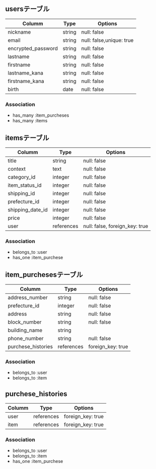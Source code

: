 ## usersテーブル

 | Columm               |  Type  | Options                 |
 | -------------------- |  ----  | ----------------------- |
 | nickname             | string | null: false             |
 | email                | string |null: false,unique: true |
 | encrypted_password   | string |null: false              |
 | lastname             | string | null: false             |
 | firstname            | string | null: false             |
 | lastname_kana        | string | null: false             |
 | firstname_kana       | string | null: false             |
 | birth                | date   | null: false             |


 ### Association
 - has_many :item_purcheses
 - has_many :items

## itemsテーブル

 | Columm               |  Type  | Options                 |
 | -------------------- |  ----  | ----------------------- |
 | title                | string | null: false             |
 | context              | text   | null: false             |
 | category_id          | integer | null: false             |
 | item_status_id       | integer | null: false             |
 | shipping_id          | integer | null: false             |
 | prefecture_id        | integer | null: false             |
 | shipping_date_id     | integer | null: false             |
 | price                | integer | null: false             |
 | user                 | references | null: false, foreign_key: true    |
 
### Association
- belongs_to :user
- has_one :item_purchese

## item_purchesesテーブル

 | Columm               |  Type  | Options                 |
 | -------------------- |  ----  | ----------------------- |
 | address_number       | string | null: false             |
 | prefecture_id        | integer | null: false             |
 | address              | string | null: false             |
 | block_number         | string | null: false             |
 | building_name        | string |                         |
 | phone_number         | string | null: false             |
 | purchese_histories   | references | foreign_key: true   |


 ### Association
 - belongs_to :user
 - belongs_to :item

## purchese_histories

 | Columm               |  Type      | Options                       |
 | -------------------- |  ----      | ----------------------------- |
 | user                 | references | foreign_key: true             |
 | item                 | references | foreign_key: true             |
 
 ### Association
 - belongs_to :user
 - belongs_to :item
 - has_one :item_purchese